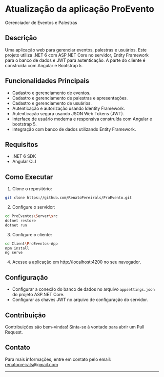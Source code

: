 # Atualização da aplicação ProEvento

Gerenciador de Eventos e Palestras

## Descrição

Uma aplicação web para gerenciar eventos, palestras e usuários. Este projeto utiliza .NET 6 com ASP.NET Core no servidor, Entity Framework para o banco de dados e JWT para autenticação. A parte do cliente é construída com Angular e Bootstrap 5.

## Funcionalidades Principais

- Cadastro e gerenciamento de eventos.
- Cadastro e gerenciamento de palestras e apresentações.
- Cadastro e gerenciamento de usuários.
- Autenticação e autorização usando Identity Framework.
- Autenticação segura usando JSON Web Tokens (JWT).
- Interface de usuário moderna e responsiva construída com Angular e bootstrap 5.
- Integração com banco de dados utilizando Entity Framework.

## Requisitos

- .NET 6 SDK
- Angular CLI

## Como Executar

1. Clone o repositório:

```bash
git clone https://github.com/RenatoPereirals/ProEvento.git
```

2. Configure o servidor:

```bash
cd ProEventos\Server\src
dotnet restore
dotnet run
```

3. Configure o cliente:

```bash
cd Client\ProEventos-App
npm install
ng serve
```

4. Acesse a aplicação em http://localhost:4200 no seu navegador.

## Configuração

- Configurar a conexão do banco de dados no arquivo `appsettings.json` do projeto ASP.NET Core.
- Configurar as chaves JWT no arquivo de configuração do servidor.

## Contribuição

Contribuições são bem-vindas! Sinta-se à vontade para abrir um Pull Request.

## Contato

Para mais informações, entre em contato pelo email: renatopreirals@gmail.com

---
